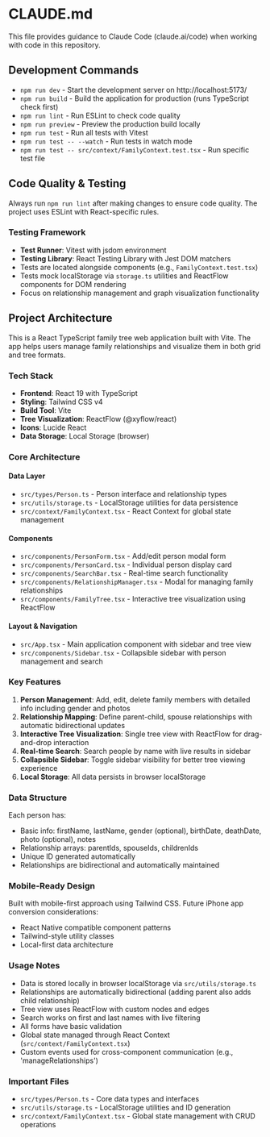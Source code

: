 # CLAUDE.md

This file provides guidance to Claude Code (claude.ai/code) when working with code in this repository.

## Development Commands

- `npm run dev` - Start the development server on http://localhost:5173/
- `npm run build` - Build the application for production (runs TypeScript check first)
- `npm run lint` - Run ESLint to check code quality
- `npm run preview` - Preview the production build locally
- `npm run test` - Run all tests with Vitest
- `npm run test -- --watch` - Run tests in watch mode
- `npm run test -- src/context/FamilyContext.test.tsx` - Run specific test file

## Code Quality & Testing

Always run `npm run lint` after making changes to ensure code quality. The project uses ESLint with React-specific rules.

### Testing Framework
- **Test Runner**: Vitest with jsdom environment
- **Testing Library**: React Testing Library with Jest DOM matchers
- Tests are located alongside components (e.g., `FamilyContext.test.tsx`)
- Tests mock localStorage via `storage.ts` utilities and ReactFlow components for DOM rendering
- Focus on relationship management and graph visualization functionality

## Project Architecture

This is a React TypeScript family tree web application built with Vite. The app helps users manage family relationships and visualize them in both grid and tree formats.

### Tech Stack
- **Frontend**: React 19 with TypeScript
- **Styling**: Tailwind CSS v4
- **Build Tool**: Vite 
- **Tree Visualization**: ReactFlow (@xyflow/react)
- **Icons**: Lucide React
- **Data Storage**: Local Storage (browser)

### Core Architecture

#### Data Layer
- `src/types/Person.ts` - Person interface and relationship types
- `src/utils/storage.ts` - LocalStorage utilities for data persistence
- `src/context/FamilyContext.tsx` - React Context for global state management

#### Components
- `src/components/PersonForm.tsx` - Add/edit person modal form
- `src/components/PersonCard.tsx` - Individual person display card
- `src/components/SearchBar.tsx` - Real-time search functionality
- `src/components/RelationshipManager.tsx` - Modal for managing family relationships
- `src/components/FamilyTree.tsx` - Interactive tree visualization using ReactFlow

#### Layout & Navigation
- `src/App.tsx` - Main application component with sidebar and tree view
- `src/components/Sidebar.tsx` - Collapsible sidebar with person management and search

### Key Features

1. **Person Management**: Add, edit, delete family members with detailed info including gender and photos
2. **Relationship Mapping**: Define parent-child, spouse relationships with automatic bidirectional updates
3. **Interactive Tree Visualization**: Single tree view with ReactFlow for drag-and-drop interaction
4. **Real-time Search**: Search people by name with live results in sidebar
5. **Collapsible Sidebar**: Toggle sidebar visibility for better tree viewing experience
6. **Local Storage**: All data persists in browser localStorage

### Data Structure

Each person has:
- Basic info: firstName, lastName, gender (optional), birthDate, deathDate, photo (optional), notes
- Relationship arrays: parentIds, spouseIds, childrenIds
- Unique ID generated automatically
- Relationships are bidirectional and automatically maintained

### Mobile-Ready Design

Built with mobile-first approach using Tailwind CSS. Future iPhone app conversion considerations:
- React Native compatible component patterns
- Tailwind-style utility classes
- Local-first data architecture

### Usage Notes

- Data is stored locally in browser localStorage via `src/utils/storage.ts`
- Relationships are automatically bidirectional (adding parent also adds child relationship)
- Tree view uses ReactFlow with custom nodes and edges
- Search works on first and last names with live filtering
- All forms have basic validation
- Global state managed through React Context (`src/context/FamilyContext.tsx`)
- Custom events used for cross-component communication (e.g., 'manageRelationships')

### Important Files

- `src/types/Person.ts` - Core data types and interfaces
- `src/utils/storage.ts` - LocalStorage utilities and ID generation
- `src/context/FamilyContext.tsx` - Global state management with CRUD operations